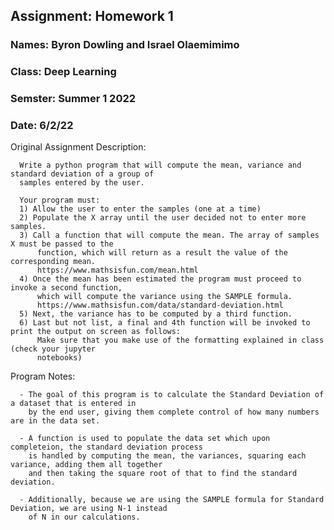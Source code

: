 ## Assignment: Homework 1
### Names:      Byron Dowling and Israel Olaemimimo
### Class:      Deep Learning
### Semster:    Summer 1 2022
### Date:       6/2/22

Original Assignment Description: 

      Write a python program that will compute the mean, variance and standard deviation of a group of
      samples entered by the user.

      Your program must:
      1) Allow the user to enter the samples (one at a time)
      2) Populate the X array until the user decided not to enter more samples.
      3) Call a function that will compute the mean. The array of samples X must be passed to the
          function, which will return as a result the value of the corresponding mean.
          https://www.mathsisfun.com/mean.html
      4) Once the mean has been estimated the program must proceed to invoke a second function,
          which will compute the variance using the SAMPLE formula.
          https://www.mathsisfun.com/data/standard-deviation.html
      5) Next, the variance has to be computed by a third function.
      6) Last but not list, a final and 4th function will be invoked to print the output on screen as follows:
          Make sure that you make use of the formatting explained in class (check your jupyter
          notebooks)

Program Notes:

      - The goal of this program is to calculate the Standard Deviation of a dataset that is entered in
        by the end user, giving them complete control of how many numbers are in the data set.

      - A function is used to populate the data set which upon completeion, the standard deviation process
        is handled by computing the mean, the variances, squaring each variance, adding them all together
        and then taking the square root of that to find the standard deviation.

      - Additionally, because we are using the SAMPLE formula for Standard Deviation, we are using N-1 instead
        of N in our calculations.
